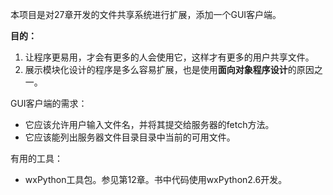 本项目是对27章开发的文件共享系统进行扩展，添加一个GUI客户端。

**目的：**

1. 让程序更易用，才会有更多的人会使用它，这样才有更多的用户共享文件。
2. 展示模块化设计的程序是多么容易扩展，也是使用**面向对象程序设计**的原因之一。

GUI客户端的需求：

- 它应该允许用户输入文件名，并将其提交给服务器的fetch方法。
- 它应该能列出服务器文件目录目录中当前的可用文件。

有用的工具：

- wxPython工具包。参见第12章。书中代码使用wxPython2.6开发。
